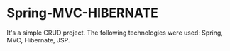 # Spring-MVC-HIBERNATE
It's a simple CRUD project. The following technologies were used: Spring, MVC, Hibernate, JSP.
